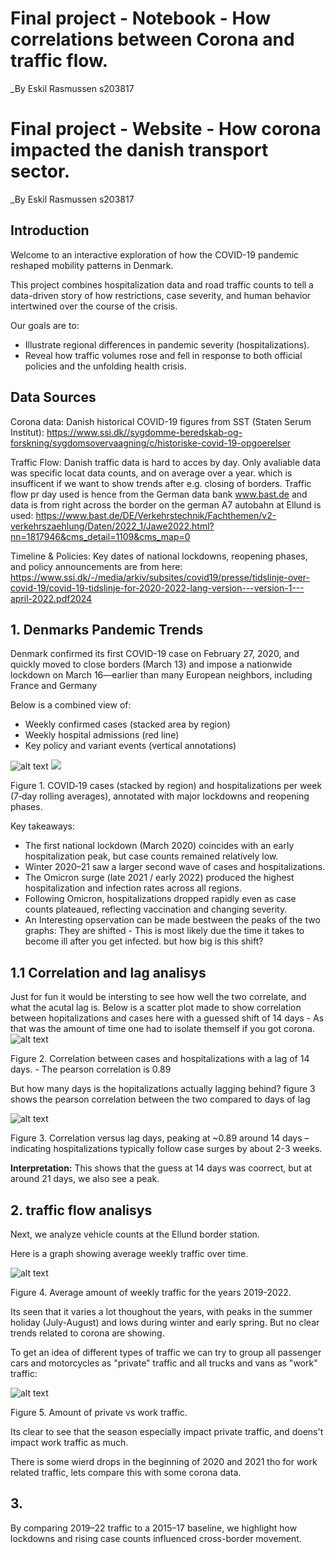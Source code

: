 # Final project - Notebook - How correlations between Corona and traffic flow.
_By Eskil Rasmussen s203817


# Final project - Website - How corona impacted the danish transport sector.
_By Eskil Rasmussen s203817

## Introduction
Welcome to an interactive exploration of how the COVID-19 pandemic reshaped mobility patterns in Denmark. 

This project combines hospitalization data and road traffic counts to tell a data-driven story of how restrictions, case severity, and human behavior intertwined over the course of the crisis.

Our goals are to:
* Illustrate regional differences in pandemic severity (hospitalizations).
* Reveal how traffic volumes rose and fell in response to both official policies and the unfolding health crisis.

## Data Sources

Corona data: Danish historical COVID-19 figures from SST (Staten Serum Institut): https://www.ssi.dk//sygdomme-beredskab-og-forskning/sygdomsovervaagning/c/historiske-covid-19-opgoerelser 

Traffic Flow: Danish traffic data is hard to acces by day. Only avaliable data was specific locat data counts, and on average over a year. which is insufficent if we want to show trends after e.g. closing of borders. Traffic flow pr day used is hence from the German data bank www.bast.de and data is from right across the border on the german A7 autobahn at Ellund is used: https://www.bast.de/DE/Verkehrstechnik/Fachthemen/v2-verkehrszaehlung/Daten/2022_1/Jawe2022.html?nn=1817946&cms_detail=1109&cms_map=0

Timeline & Policies: Key dates of national lockdowns, reopening phases, and policy announcements are from here: https://www.ssi.dk/-/media/arkiv/subsites/covid19/presse/tidslinje-over-covid-19/covid-19-tidslinje-for-2020-2022-lang-version---version-1---april-2022.pdf2024


## 1. Denmarks Pandemic Trends
Denmark confirmed its first COVID-19 case on February 27, 2020, and quickly moved to close borders (March 13) and impose a nationwide lockdown on March 16—earlier than many European neighbors, including France and Germany

Below is a combined view of:
* Weekly confirmed cases (stacked area by region)
* Weekly hospital admissions (red line)
* Key policy and variant events (vertical annotations)


![alt text](image.png)
<img src="/assets/stackedarea.png">

Figure 1. COVID‑19 cases (stacked by region) and hospitalizations per week (7‑day rolling averages), annotated with major lockdowns and reopening phases.

Key takeaways:
* The first national lockdown (March 2020) coincides with an early hospitalization peak, but case counts remained relatively low.
* Winter 2020–21 saw a larger second wave of cases and hospitalizations.
* The Omicron surge (late 2021 / early 2022) produced the highest hospitalization and infection rates across all regions.
* Following Omicron, hospitalizations dropped rapidly even as case counts plateaued, reflecting vaccination and changing severity.
* An Interesting opservation can be made bestween the peaks of the two graphs: They are shifted - This is most likely due the time it takes to become ill after you get infected. but how big is this shift?

## 1.1 Correlation and lag analisys
Just for fun it would be intersting to see how well the two correlate, and what the acutal lag is.
Below is a scatter plot made to show correlation between hopitalizations and cases here with a guessed shift of 14 days - As that was the amount of time one had to isolate themself if you got corona.
![alt text](image-1.png)

Figure 2. Correlation between cases and hospitalizations with a lag of 14 days. - The pearson correlation is 0.89

But how many days is the hopitalizations actually lagging behind? figure 3 shows the pearson correlation between the two compared to days of lag

![alt text](image-2.png)

Figure 3. Correlation versus lag days, peaking at ~0.89 around 14 days – indicating hospitalizations typically follow case surges by about 2-3 weeks.

**Interpretation:** This shows that the guess at 14 days was coorrect, but at around 21 days, we also see a peak.

## 2. traffic flow analisys
Next, we analyze vehicle counts at the Ellund border station. 

Here is a graph showing average weekly traffic over time.

![alt text](image-4.png)

Figure 4. Average amount of weekly traffic for the years 2019-2022.

Its seen that it varies a lot thoughout the years, with peaks in the summer holiday (July-August) and lows during winter and early spring. But no clear trends related to corona are showing.

To get an idea of different types of traffic we can try to group all passenger cars and motorcycles as "private" traffic and all trucks and vans as "work" traffic:

![alt text](image-6.png)

Figure 5. Amount of private vs work traffic. 

Its clear to see that the season especially impact private traffic, and doens't impact work traffic as much.

There is some wierd drops in the beginning of 2020 and 2021 tho for work related traffic, lets compare this with some corona data. 



## 3. 

By comparing 2019–22 traffic to a 2015–17 baseline, we highlight how lockdowns and rising case counts influenced cross-border movement.
